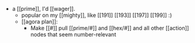- a [[prime]], I'd [[wager]].
    - popular on my [[mighty]], like [[191]] [[193]] [[197]] [[199]] :)
    - [[agora plan]]:
        - Make [[#]] pull [[prime/#]] and [[hex/#]] and all other [[action]] nodes that seem number-relevant
    
